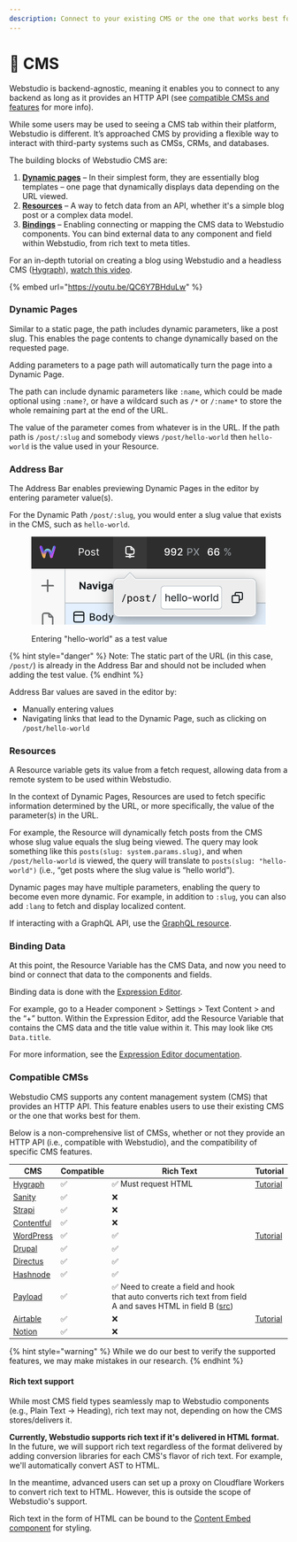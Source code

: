 ```yaml
---
description: Connect to your existing CMS or the one that works best for you.
---
```


# 💾 CMS

Webstudio is backend-agnostic, meaning it enables you to connect to any backend as long as it provides an HTTP API (see [compatible CMSs and features](cms.md#compatible-cmss) for more info).

While some users may be used to seeing a CMS tab within their platform, Webstudio is different. It’s approached CMS by providing a flexible way to interact with third-party systems such as CMSs, CRMs, and databases.

The building blocks of Webstudio CMS are:

1. [**Dynamic pages**](cms.md#dynamic-pages) – In their simplest form, they are essentially blog templates – one page that dynamically displays data depending on the URL viewed.
2. [**Resources**](variables.md#resource) – A way to fetch data from an API, whether it's a simple blog post or a complex data model.
3. [**Bindings**](expression-editor.md#binding) – Enabling connecting or mapping the CMS data to Webstudio components. You can bind external data to any component and field within Webstudio, from rich text to meta titles.

For an in-depth tutorial on creating a blog using Webstudio and a headless CMS ([Hygraph](https://hygraph.com/)), [watch this video](https://youtu.be/QC6Y7BHduLw).

{% embed url="https://youtu.be/QC6Y7BHduLw" %}

### Dynamic Pages

Similar to a static page, the path includes dynamic parameters, like a post slug. This enables the page contents to change dynamically based on the requested page.

Adding parameters to a page path will automatically turn the page into a Dynamic Page.

The path can include dynamic parameters like `:name`, which could be made optional using `:name?`, or have a wildcard such as `/*` or `/:name*` to store the whole remaining part at the end of the URL.

The value of the parameter comes from whatever is in the URL. If the path path is `/post/:slug` and somebody views `/post/hello-world` then `hello-world` is the value used in your Resource.

### **Address Bar**

The Address Bar enables previewing Dynamic Pages in the editor by entering parameter value(s).

For the Dynamic Path `/post/:slug`, you would enter a slug value that exists in the CMS, such as `hello-world`.

<figure><img src="../../.gitbook/assets/address-bar.png" alt="Address Bar with hello-world"><figcaption><p>Entering "hello-world" as a test value</p></figcaption></figure>

{% hint style="danger" %}
Note: The static part of the URL (in this case, `/post/`) is already in the Address Bar and should not be included when adding the test value.
{% endhint %}

Address Bar values are saved in the editor by:

* Manually entering values
* Navigating links that lead to the Dynamic Page, such as clicking on `/post/hello-world`

### Resources

A Resource variable gets its value from a fetch request, allowing data from a remote system to be used within Webstudio.

In the context of Dynamic Pages, Resources are used to fetch specific information determined by the URL, or more specifically, the value of the parameter(s) in the URL.

For example, the Resource will dynamically fetch posts from the CMS whose slug value equals the slug being viewed. The query may look something like this `posts(slug: system.params.slug)`, and when `/post/hello-world` is viewed, the query will translate to `posts(slug: "hello-world")` (i.e., “get posts where the slug value is “hello world”).

Dynamic pages may have multiple parameters, enabling the query to become even more dynamic. For example, in addition to `:slug`, you can also add `:lang` to fetch and display localized content.

If interacting with a GraphQL API, use the [GraphQL resource](variables.md#graphql).

### Binding Data

At this point, the Resource Variable has the CMS Data, and now you need to bind or connect that data to the components and fields.

Binding data is done with the [Expression Editor](expression-editor.md).

For example, go to a Header component > Settings > Text Content > and the “+” button. Within the Expression Editor, add the Resource Variable that contains the CMS data and the title value within it. This may look like `CMS Data.title`.

For more information, see the [Expression Editor documentation](expression-editor.md).

### Compatible CMSs

Webstudio CMS supports any content management system (CMS) that provides an HTTP API. This feature enables users to use their existing CMS or the one that works best for them.

Below is a non-comprehensive list of CMSs, whether or not they provide an HTTP API (i.e., compatible with Webstudio), and the compatibility of specific CMS features.

| CMS                                       | Compatible | Rich Text                                                                                                                                                                                        | Tutorial                                 |
| ----------------------------------------- | ---------- | ------------------------------------------------------------------------------------------------------------------------------------------------------------------------------------------------ | ---------------------------------------- |
| [Hygraph](https://hygraph.com/)           | ✅          | ✅ Must request HTML                                                                                                                                                                              | [Tutorial](../integrations/hygraph.md)   |
| [Sanity](https://www.sanity.io/)          | ✅          | ❌                                                                                                                                                                                                |                                          |
| [Strapi](https://strapi.io/)              | ✅          | ❌                                                                                                                                                                                                |                                          |
| [Contentful](https://www.contentful.com/) | ✅          | ❌                                                                                                                                                                                                |                                          |
| [WordPress](https://wordpress.org/)       | ✅          | ✅                                                                                                                                                                                                | [Tutorial](../integrations/wordpress.md) |
| [Drupal](https://www.drupal.org/)         | ✅          | ✅                                                                                                                                                                                                |                                          |
| [Directus](https://directus.io/)          | ✅          | ✅                                                                                                                                                                                                |                                          |
| [Hashnode](https://hashnode.com/headless) | ✅          | ✅                                                                                                                                                                                                |                                          |
| [Payload](https://payloadcms.com/)        | ✅          | ✅ Need to create a field and hook that auto converts rich text from field A and saves HTML in field B ([src](https://payloadcms.com/docs/rich-text/lexical#outputting-html-from-the-collection)) |                                          |
| [Airtable](https://www.airtable.com/)     | ✅          | ❌                                                                                                                                                                                                | [Tutorial](../integrations/airtable.md)  |
| [Notion](https://www.notion.so/)          | ✅          | ❌                                                                                                                                                                                                |                                          |

{% hint style="warning" %}
While we do our best to verify the supported features, we may make mistakes in our research.
{% endhint %}

#### Rich text support

While most CMS field types seamlessly map to Webstudio components (e.g., Plain Text → Heading), rich text may not, depending on how the CMS stores/delivers it.

**Currently, Webstudio supports rich text if it's delivered in HTML format.** In the future, we will support rich text regardless of the format delivered by adding conversion libraries for each CMS's flavor of rich text. For example, we'll automatically convert AST to HTML.

In the meantime, advanced users can set up a proxy on Cloudflare Workers to convert rich text to HTML. However, this is outside the scope of Webstudio's support.

Rich text in the form of HTML can be bound to the [Content Embed component](../core-components/content-embed.md) for styling.
